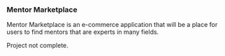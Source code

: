   ### Mentor Marketplace
   Mentor Marketplace is an e-commerce application that will be a place for users to find mentors that are experts in many fields.


   Project not complete.
